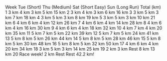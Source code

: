 Week	Tue (Short)	Thu (Medium)	Sat (Short Easy)	Sun (Long Run)	Total (km)
1	    3 km	    4 km	        3 km	            5 km	        15 km
2	    3 km	    4 km	        3 km	            6 km	        16 km
3	    3 km	    5 km	        3 km	            7 km	        18 km
4	    3 km	    5 km	        3 km	            8 km	        19 km
5	    3 km	    5 km	        3 km	            10 km	        21 km
6	    4 km	    6 km	        4 km	            12 km	        26 km
7	    4 km	    6 km	        4 km	            14 km	        28 km
8	    4 km	    6 km	        4 km	            16 km	        30 km
9	    4 km	    6 km	        4 km	            18 km	        32 km
10	    4 km	    7 km	        4 km	            20 km	        35 km
11	    5 km	    7 km	        5 km	            22 km	        39 km
12	    5 km	    7 km	        5 km	            24 km	        41 km
13	    5 km	    8 km	        5 km	            26 km	        44 km
14	    5 km	    8 km	        5 km	            28 km	        46 km
15	    5 km	    8 km	        5 km	            30 km	        48 km
16	    5 km	    8 km	        5 km	            32 km	        50 km
17	    4 km	    6 km	        4 km	            20 km	        34 km
18	    3 km	    5 km	        3 km	            14 km	        25 km
19	    2 km	    3 km	        Rest	            8 km	        13 km
20	    Race week!	2 km	        Rest	            Rest	        42.2 km!

